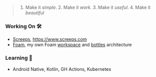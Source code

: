 > 1. Make it _simple_. 2. Make it _work_. 3. Make it _useful_. 4. Make it _beautiful_

### Working On 🛠
- [Screeps](https://github.com/scott-joe/screeps-ts), https://www.screeps.com
- [Foam](https://github.com/foambubble/foam), my own Foam [workspace](https://github.com/scott-joe/foam--workspace) and [bottles](https://github.com/scott-joe/foam--bottle--personal) architecture

### Learning 🌱
- Android Native, Kotlin, GH Actions, Kubernetes
